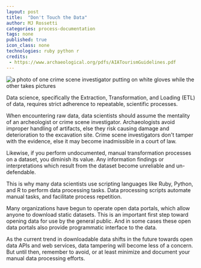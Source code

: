 ```yaml
---
layout: post
title:  "Don't Touch the Data"
author: MJ Rossetti
categories: process-documentation
tags: none
published: true
icon_class: none
technologies: ruby python r
credits:
 - https://www.archaeological.org/pdfs/AIATourismGuidelines.pdf
---
```


![a photo of one crime scene  investigator putting on white gloves while the other takes pictures](http://www.itsgov.com/wp-content/uploads/2014/01/The-Science-Of-Crime-Scene-Forensics-A-Detailed-Overview.jpg)

Data science, specifically the Extraction, Transformation, and Loading (ETL) of data, requires strict adherence to repeatable, scientific processes.

When encountering raw data, data scientists should assume the mentality of an archeologist or crime scene investigator. Archaeologists avoid improper handling of artifacts, else they risk causing damage and deterioration to the excavation site. Crime scene investigators don't tamper with the evidence, else it may become inadmissible in a court of law.

Likewise, if you perform undocumented, manual transformation processes on a dataset, you diminish its value. Any information findings or interpretations which result from the dataset become unreliable and un-defendable.

This is why many data scientists use scripting languages like Ruby, Python, and R to perform data processing tasks. Data processing scripts automate manual tasks, and facilitate process repetition.

Many organizations have begun to operate open data portals, which allow anyone to download static datasets. This is an important first step toward opening data for use by the general public. And in some cases these open data portals also provide programmatic interface to the data.

As the current trend in downloadable data shifts in the future towards open data APIs and web services, data tampering will become less of a concern. But until then, remember to avoid, or at least minimize and document your manual data processing efforts.
